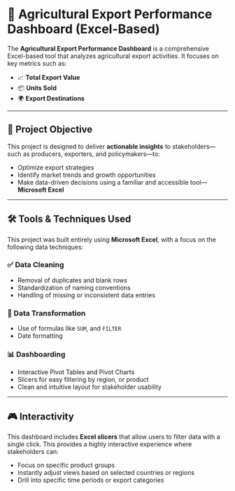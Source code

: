 # 🌾 Agricultural Export Performance Dashboard (Excel-Based)

The **Agricultural Export Performance Dashboard** is a comprehensive Excel-based tool that analyzes agricultural export activities. It focuses on key metrics such as:

- 📈 **Total Export Value**
- 📦 **Units Sold**
- 🌍 **Export Destinations**

---

## 🎯 Project Objective

This project is designed to deliver **actionable insights** to stakeholders—such as producers, exporters, and policymakers—to:

- Optimize export strategies
- Identify market trends and growth opportunities
- Make data-driven decisions using a familiar and accessible tool—**Microsoft Excel**

---

## 🛠️ Tools & Techniques Used

This project was built entirely using **Microsoft Excel**, with a focus on the following data techniques:

### ✅ Data Cleaning
- Removal of duplicates and blank rows
- Standardization of naming conventions
- Handling of missing or inconsistent data entries

### 🔄 Data Transformation
- Use of formulas like `SUM`, and `FILTER`
- Date formatting

### 📊 Dashboarding
- Interactive Pivot Tables and Pivot Charts
- Slicers for easy filtering by region, or product
- Clean and intuitive layout for stakeholder usability

---

## 🎮 Interactivity

This dashboard includes **Excel slicers** that allow users to filter data with a single click. This provides a highly interactive experience where stakeholders can:

- Focus on specific product groups
- Instantly adjust views based on selected countries or regions
- Drill into specific time periods or export categories
  
